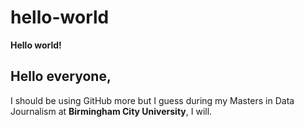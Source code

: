 # hello-world

**Hello world!**

## Hello everyone,

I should be using GitHub more but I guess during my Masters in Data Journalism at **Birmingham City University**, I will.
